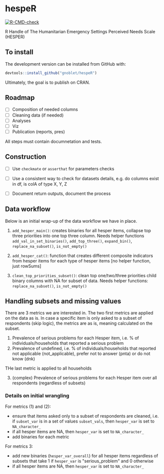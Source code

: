 # hespeR

  <!-- badges: start -->
  [![R-CMD-check](https://github.com/gnoblet/hespeR/actions/workflows/R-CMD-check.yaml/badge.svghttps://github.com/gnoblet/hespeR/actions/workflows/R-CMD-check.yaml/badge.svghttps://github.com/gnoblet/hespeR/actions/workflows/R-CMD-check.yaml/badge.svg)](https://github.com/gnoblet/hespeR/actions/workflows/R-CMD-check.yaml)
  <!-- badges: end -->

 R Handle of The Humanitarian Emergency Settings Perceived Needs Scale (HESPER)

## To install

The development version can be installed from GitHub with:

```r
devtools::install_github("gnoblet/hespeR")
```

Ultimately, the goal is to publish on CRAN.

 ## Roadmap

 - [ ] Composition of needed columns
 - [ ] Cleaning data (if needed)
 - [ ] Analyses
 - [ ] Viz
 - [ ] Publication (reports, pres)

 All steps must contain documnetation and tests.

 ## Construction

 - [ ] Use `checkmate` or `asserthat` for parameters checks
 - [ ] Use a consistent way to check for datasets details, e.g. do columns exist in df, is colA of type X, Y, Z
 - [ ] Document return outputs, document the process


## Data workflow

Below is an initial wrap-up of the data workflow we have in place.

1. `add_hesper_main()`: creates binaries for all hesper items, collapse top three priorities into one top three column. Needs helper functions `add_val_in_set_binaries()`, `add_top_three()`, `expand_bin()`, `replace_na_subset()`, `is_not_empty()`

2. `add_hesper_cat()`: function that creates different composite indicators from hesper items for each type of hesper items [no helper function, just rowSums]
 
3. `clean_top_priorities_subset()`: clean top one/two/three priorities child binary columns with NA for subset of data. Needs helper functions: `replace_na_subset()`, `is_not_empty()`


## Handling subsets and missing values

There are 3 metrics we are interested in. The two first metrics are applied on the data as is. In case a specific item is only asked to a subset of respondents (skip logic), the metrics are as is, meaning calculated on the subset.
1) Prevalence of serious problems for each Hesper item, i.e. % of individuals/households that reported a serious problem 
2) Prevalence of undefined, i.e. % of individuals/households that reported not applicable (not_applicable), prefer not to answer (pnta) or do not know (dnk)

THe last metric is applied to all households

3) (complex) Prevalence of serious problems for each Hesper item over all respondents (regardless of subsets)

### Details on initial wrangling

For metrics (1) and (2):
- ensure that items asked only to a subset of respondents are cleaned, i.e. if `subset_var` is in a set of values `subset_vals`, then `hesper_var` is set to `NA_character_`
- if all hesper items are NA, then `hesper_var` is set to `NA_character_`
- add binaries for each metric

For metrics 3:
- add new binaries (`hesper_var_overall`) for all hesper items regardless of subsets that take 1 if `hesper_var` is "serious_problem" and 0 otherwise
- if all hesper items are NA, then `hesper_var` is set to `NA_character_`

